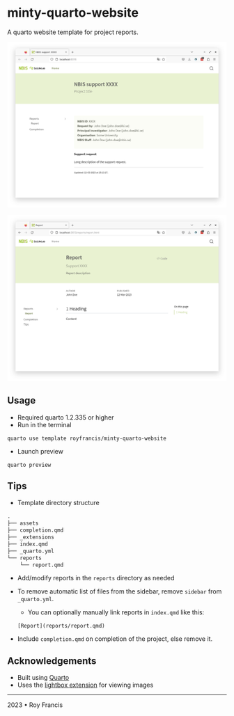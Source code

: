 # minty-quarto-website

A quarto website template for project reports.

![](preview-a.png)

![](preview-b.png)

## Usage

- Required quarto 1.2.335 or higher
- Run in the terminal

```
quarto use template royfrancis/minty-quarto-website
```

- Launch preview

```
quarto preview
```

## Tips

- Template directory structure

```
.
├── assets
├── completion.qmd
├── _extensions
├── index.qmd
├── _quarto.yml
└── reports
    └── report.qmd

```

- Add/modify reports in the `reports` directory as needed
- To remove automatic list of files from the sidebar, remove `sidebar` from `_quarto.yml`.
  - You can optionally manually link reports in `index.qmd` like this:

  ```
  [Report](reports/report.qmd)
  ```
- Include `completion.qmd` on completion of the project, else remove it.

## Acknowledgements

- Built using [Quarto](https://quarto.org/)
- Uses the [lightbox extension](https://github.com/quarto-ext/lightbox) for viewing images

---
2023 • Roy Francis